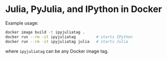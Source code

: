# Julia, PyJulia, and IPython in Docker

Example usage:

```sh
docker image build -t ipyjuliatag .
docker run --rm -it ipyjuliatag         # starts IPython
docker run --rm -it ipyjuliatag julia   # starts Julia
```

where `ipyjuliatag` can be any Docker image tag.
